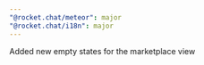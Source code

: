 ```yaml
---
"@rocket.chat/meteor": major
"@rocket.chat/i18n": major
---
```


Added new empty states for the marketplace view
